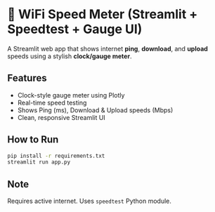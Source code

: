 
# 📶 WiFi Speed Meter (Streamlit + Speedtest + Gauge UI)

A Streamlit web app that shows internet **ping**, **download**, and **upload** speeds using a stylish **clock/gauge meter**.

## Features

- Clock-style gauge meter using Plotly
- Real-time speed testing
- Shows Ping (ms), Download & Upload speeds (Mbps)
- Clean, responsive Streamlit UI

## How to Run

```bash
pip install -r requirements.txt
streamlit run app.py
```

## Note
Requires active internet. Uses `speedtest` Python module.
